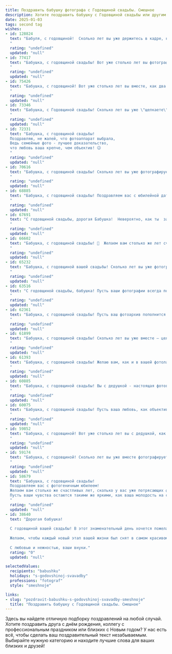 ```yaml
---
title: Поздравить бабушку фотографа с Годовщиной свадьбы. Смешное
description: Хотите поздравить бабушку с Годовщиной свадьбы или другим праздником? Наш ИИ создаст незабываемое поздравление, а вы обязательно выделитесь среди других.  
date: 2025-01-03
tags: second tag
wishes:
- id: 128824
  text: "Бабуля, с годовщиной!  Сколько лет вы уже держитесь в кадре, как идеальная свадебная фотография –  красиво, гармонично, и, судя по всему, без единой ретуши!  Пусть ваш семейный альбом пополняется только счастливыми снимками, а  ваша любовь остаётся такой же яркой и \"фокусной\", как лучшие ваши снимки!
  "
  rating: "undefined"
  updated: "null"
- id: 77417
  text: "Бабушка, с годовщиной свадьбы! Вот уже столько лет вы фотографируете счастье, что ваш альбом - это настоящая фотохроника семейной любви! Пусть ваша семейная фотогалерея пополнится еще тысячей прекрасных снимков, а вы всегда будете оставаться такими же молодыми душой, как на первой фотографии!
  "
  rating: "undefined"
  updated: "null"
- id: 75426
  text: "Бабушка, с годовщиной! Вот уже столько лет вы вместе, как два фотогеничных лебедя на фоне закатного солнца!  Желаю, чтобы ваши совместные снимки и дальше радовали вас яркими красками и  оставались  такими же позитивными, как ваши воспоминания о жизни!
  "
  rating: "undefined"
  updated: "null"
- id: 73346
  text: "Бабушка, с Годовщиной свадьбы! Сколько лет вы уже \"щелкаете\" друг друга, как фотоаппарат, - и все никак не разряжаетесь!  Желаю вам, чтобы  ваша любовь была такой же яркой и красочной, как лучшие ваши снимки, а семейный альбом пополнялся новыми  счастливыми моментами.  🥂
  "
  rating: "undefined"
  updated: "null"
- id: 72331
  text: "Бабушка, с годовщиной свадьбы!
  Поздравляю, не жалей, что фотоаппарат выбрала,
  Ведь семейные фото - лучшее доказательство,
  что любовь ваша крепче, чем объектив! 😉
  "
  rating: "undefined"
  updated: "null"
- id: 70616
  text: "Бабушка, с годовщиной свадьбы! Сколько лет вы уже фотографируете друг друга, а любовь всё ярче!  Пусть ваша семейная фотосессия продолжается ещё много-много лет, а снимки всегда получаются красивыми! 😜
  "
  rating: "undefined"
  updated: "null"
- id: 68885
  text: "Бабушка, с годовщиной свадьбы! Поздравляем вас с юбилейной датой, когда любовь, как ваш любимый объектив, четко фокусирует все лучшие моменты жизни! Пусть ваши годы будут полны ярких кадров счастья, а \"фотосессия\" брака длится вечно!
  "
  rating: "undefined"
  updated: "null"
- id: 67691
  text: "С годовщиной свадьбы, дорогая Бабушка!  Невероятно, как ты  за столько лет не только сохранила любовь к Дедушке, но и научилась фотографировать его в самых нелепых позах! Желаем вам, чтобы ваши фотографии всегда получались яркими, а ваши эмоции - искренними!
  "
  rating: "undefined"
  updated: "null"
- id: 66602
  text: "Бабушка, с годовщиной свадьбы! 💍  Желаем вам столько же лет счастья, сколько вы уже прожили вместе, а лучше - даже больше! Чтобы ваша любовь была яркой как фото с ваших первых свиданий и оставалась такой же чёткой, как ваши любимые снимки! 📸
  "
  rating: "undefined"
  updated: "null"
- id: 65232
  text: "Бабушка, с годовщиной вашей свадьбы! Сколько лет вы уже фотографируете друг друга, и всё ещё не надоело? 😉  Желаю вам, чтобы ваши фотографии семейного счастья были всегда яркими и полными любви, как в день вашей свадьбы!
  "
  rating: "undefined"
  updated: "null"
- id: 63516
  text: "С годовщиной свадьбы, бабушка! Пусть ваши фотографии всегда получаются такими же яркими и счастливыми, как ваши чувства друг к другу, даже если объектив уже немного подзабыл фокусироваться! 😉
  "
  rating: "undefined"
  updated: "null"
- id: 62361
  text: "Бабушка, с годовщиной свадьбы! Пусть ваш фотоархив пополнится еще парой тысяч снимков с вашим счастливым, задорным и, конечно же, фотогеничным семейством! 😉
  "
  rating: "undefined"
  updated: "null"
- id: 61899
  text: "Бабушка, с годовщиной свадьбы! Сколько лет вы уже вместе – целая фотохроника! Надеюсь, ваши снимки по-прежнему получаются такими же яркими и запоминающимися, как и ваша любовь! 😉
  "
  rating: "undefined"
  updated: "null"
- id: 61393
  text: "Бабушка, с годовщиной свадьбы! Желаю вам, как и в вашей фотолаборатории, чтобы жизнь была полна ярких моментов, а любовь была вечной, как негатив! 😉
  "
  rating: "undefined"
  updated: "null"
- id: 60885
  text: "Бабушка, с годовщиной свадьбы! Вы с дедушкой - настоящая фотогеничная пара! 😊  Надеюсь, ваша любовь будет такой же яркой и красивой, как ваши снимки,  и  что фотоальбом вашей жизни будет пополняться еще многими годами счастья!
  "
  rating: "undefined"
  updated: "null"
- id: 60075
  text: "Бабушка, с годовщиной свадьбы! Пусть ваша любовь, как объектив фотокамеры, всегда фокусируется на самых ярких и счастливых моментах жизни! Желаем вам еще миллиона снимков, полных любви, смеха и семейного счастья!
  "
  rating: "undefined"
  updated: "null"
- id: 59852
  text: "Бабушка, с годовщиной! Вот уже столько лет вы с дедушкой, как две фотокамеры — щелкаете друг друга, запечатлевая лучшие моменты жизни. И пусть объектив вашей любви иногда размывается, и вспышки страсти чуть-чуть тускнеют, главное, что пленка вашей семейной истории всегда остается яркой и красочной! 🎉
  "
  rating: "undefined"
  updated: "null"
- id: 59174
  text: "Бабушка, с годовщиной! Сколько лет вы уже вместе фотографируете друг друга, делая снимки каждой улыбки, каждой слезы и каждого счастливого момента! Пусть в вашем семейном альбоме будет ещё много ярких кадров, а любовь ваша будет сиять на них с каждым годом все ярче!
  "
  rating: "undefined"
  updated: "null"
- id: 58679
  text: "Бабушка, с годовщиной свадьбы!
  Поздравляем вас с фотогеничным юбилеем!
  Желаем вам столько же счастливых лет, сколько у вас уже потрясающих фотографий!
  Пусть ваши чувства остаются такими же яркими, как ваша молодость на снимках! 😉
  "
  rating: "undefined"
  updated: "null"
- id: 38640
  text: "Дорогая бабушка!
  
  С годовщиной вашей свадьбы! В этот знаменательный день хочется пожелать вам, чтобы ваши совместные моменты были как лучшие кадры — яркими, чёткими и полными счастья! Пусть в вашей жизни будет больше солнечных дней, чем в альбоме у фотографа!
  
  Желаем, чтобы каждый новый этап вашей жизни был снят в самом красивом свете, а на горизонте всегда появлялись только счастливые сюжеты! Помните, что любовь — это не только кадры, но и классный сценарий, который мы пишем вместе!
  
  С любовью и нежностью, ваши внуки."
  rating: "0"
  updated: "null"

selectedValues:
  recipients: "babushku"
  holidays: "s-godovshinoj-svavadby"
  professions: "fotograf"
  style: "smeshnoje"

links:
- slug: "pozdravit-babushku-s-godovshinoj-svavadby-smeshnoje"
  title: "Поздравить бабушку с Годовщиной свадьбы. Смешное"
---
```


Здесь вы найдете отличную подборку поздравлений на любой случай. 
Хотите поздравить друга с днём рождения, коллегу с профессиональным праздником или близких с Новым годом? У нас есть всё, чтобы сделать ваш поздравительный текст незабываемым. Выбирайте нужную категорию и находите лучшие слова для ваших близких и друзей!
